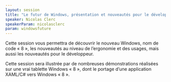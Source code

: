 ```yaml
---
layout: session
title: "Le futur de Windows, présentation et nouveautés pour le développeur"
speaker: Nicolas Clerc
speakerParam: nicolasclerc
param: windowsfuture
---
```


Cette session vous permettra de découvrir le nouveau Windows, nom de code « 8 », les nouveautés au niveau de l’ergonomie
et des usages, mais aussi les nouveautés pour le développeur.

Cette session sera illustrée par de nombreuses démonstrations réalisées sur une vrai tablette Windows « 8 »,
dont le portage d’une application XAML/C# vers Windows « 8 ».